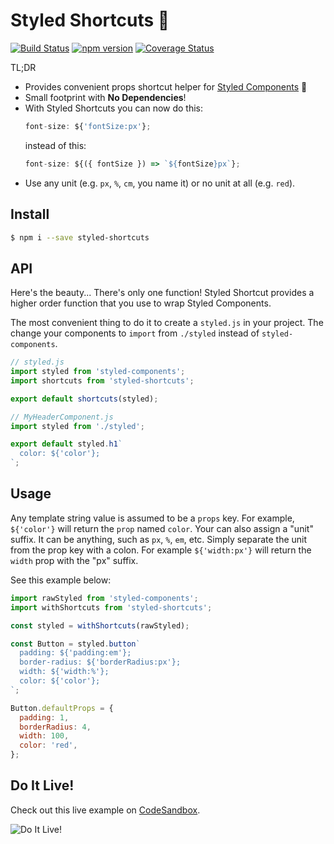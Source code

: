 # Styled Shortcuts 💅
[![Build Status](https://travis-ci.org/donavon/styled-shortcuts.svg?branch=master)](https://travis-ci.org/donavon/styled-shortcuts)
[![npm version](https://img.shields.io/npm/v/styled-shortcuts.svg)](https://www.npmjs.com/package/styled-shortcuts)
[![Coverage Status](https://coveralls.io/repos/github/donavon/styled-shortcuts/badge.svg?branch=master)](https://coveralls.io/github/donavon/styled-shortcuts?branch=master)

TL;DR

* Provides convenient props shortcut helper for
[Styled Components](https://www.npmjs.com/package/styled-components) 💅
* Small footprint with **No Dependencies**!
* With Styled Shortcuts you can now do this:
  ```js
  font-size: ${'fontSize:px'};
  ```
  instead of this:
  ```js
  font-size: ${({ fontSize }) => `${fontSize}px`};
  ```
* Use any unit (e.g. `px`, `%`, `cm`, you name it) or no unit at all (e.g. `red`).

## Install
```bash
$ npm i --save styled-shortcuts
```

## API

Here's the beauty... There's only one function!
Styled Shortcut provides a higher order function that you use to wrap Styled Components.

The most convenient thing to do it to create a `styled.js` in your project.
The change your components to `import` from `./styled`
instead of `styled-components`.

```js
// styled.js
import styled from 'styled-components';
import shortcuts from 'styled-shortcuts';

export default shortcuts(styled);
```

```js
// MyHeaderComponent.js
import styled from './styled';

export default styled.h1`
  color: ${'color'};
`;
```

## Usage

Any template string value is assumed to be a `props` key.
For example, `${'color'}` will return the `prop` named `color`.
Your can also assign a "unit" suffix. It can be anything, such as `px`, `%`, `em`, etc.
Simply separate the unit from the prop key with a colon.
For example `${'width:px'}` will return the `width` prop with the "px" suffix.

See this example below:
```js
import rawStyled from 'styled-components';
import withShortcuts from 'styled-shortcuts';

const styled = withShortcuts(rawStyled);

const Button = styled.button`
  padding: ${'padding:em'};
  border-radius: ${'borderRadius:px'};
  width: ${'width:%'};
  color: ${'color'};
`;

Button.defaultProps = {
  padding: 1,
  borderRadius: 4,
  width: 100,
  color: 'red',
};
```

## Do It Live!

Check out this live example on [CodeSandbox](https://codesandbox.io/s/jRE0XxR9v).

![Do It Live!](https://media.giphy.com/media/q7UpJegIZjsk0/giphy.gif)
